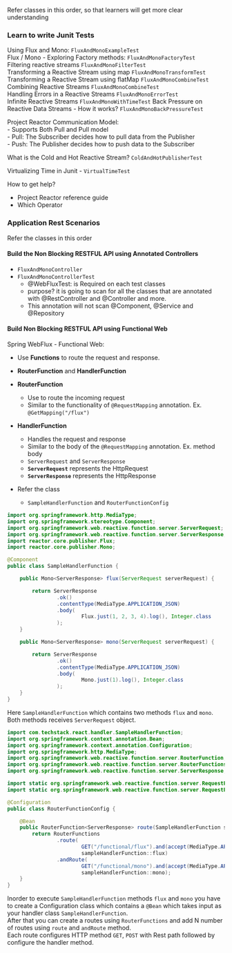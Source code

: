 Refer classes in this order, so that learners will get more clear understanding

### Learn to write Junit Tests
Using Flux and Mono: `FluxAndMonoExampleTest`  
Flux / Mono - Exploring Factory methods: `FluxAndMonoFactoryTest`  
Filtering reactive streams `FluxAndMonoFilterTest`  
Transforming a Reactive Stream using map `FluxAndMonoTransformTest`  
Transforming a Reactive Stream using flatMap `FluxAndMonoCombineTest`  
Combining Reactive Streams `FluxAndMonoCombineTest`  
Handling Errors in a Reactive Streams `FluxAndMonoErrorTest`  
Infinite Reactive Streams `FluxAndMonoWithTimeTest`
Back Pressure on Reactive Data Streams - How it works? `FluxAndMonoBackPressureTest`  

Project Reactor Communication Model:  
    - Supports Both Pull and Pull model  
    - Pull: The Subscriber decides how to pull data from the Publisher  
    - Push: The Publisher decides how to push data to the Subscriber  

What is the Cold and Hot Reactive Stream? `ColdAndHotPublisherTest`  

Virtualizing Time in Junit - `VirtualTimeTest`

How to get help?
- Project Reactor reference guide
- Which Operator

### Application Rest Scenarios

Refer the classes in this order

#### Build the Non Blocking RESTFUL API using Annotated Controllers

* `FluxAndMonoController`  
* `FluxAndMonoControllerTest`  
    - @WebFluxTest: is Required on each test classes
    - purpose? it is going to scan for all the classes that are annotated with @RestController and @Controller and more.
    - This annotation will not scan @Component, @Service and @Repository
    
#### Build Non Blocking RESTFUL API using Functional Web

Spring WebFlux - Functional Web:  
* Use **Functions** to route the request and response.  
* **RouterFunction** and **HandlerFunction**  
* **RouterFunction**  
    * Use to route the incoming request  
    * Similar to the functionality of `@RequestMapping` annotation. Ex. `@GetMapping("/flux")`  
* **HandlerFunction**  
    * Handles the request and response  
    * Similar to the body of the `@RequestMapping` annotation. Ex. method body  
    * `ServerRequest` and `ServerResponse`  
    * **`ServerRequest`** represents the HttpRequest  
    * **`ServerResponse`** represents the HttpResponse  
    
* Refer the class  
    * `SampleHandlerFunction` and `RouterFunctionConfig`

```java
import org.springframework.http.MediaType;
import org.springframework.stereotype.Component;
import org.springframework.web.reactive.function.server.ServerRequest;
import org.springframework.web.reactive.function.server.ServerResponse;
import reactor.core.publisher.Flux;
import reactor.core.publisher.Mono;

@Component
public class SampleHandlerFunction {

    public Mono<ServerResponse> flux(ServerRequest serverRequest) {

        return ServerResponse
                .ok()
                .contentType(MediaType.APPLICATION_JSON)
                .body(
                        Flux.just(1, 2, 3, 4).log(), Integer.class
                );
    }

    public Mono<ServerResponse> mono(ServerRequest serverRequest) {

        return ServerResponse
                .ok()
                .contentType(MediaType.APPLICATION_JSON)
                .body(
                        Mono.just(1).log(), Integer.class
                );
    }
}
```

Here `SampleHandlerFunction` which contains two methods `flux` and `mono`. Both methods receives `ServerRequest` object.

```java
import com.techstack.react.handler.SampleHandlerFunction;
import org.springframework.context.annotation.Bean;
import org.springframework.context.annotation.Configuration;
import org.springframework.http.MediaType;
import org.springframework.web.reactive.function.server.RouterFunction;
import org.springframework.web.reactive.function.server.RouterFunctions;
import org.springframework.web.reactive.function.server.ServerResponse;

import static org.springframework.web.reactive.function.server.RequestPredicates.GET;
import static org.springframework.web.reactive.function.server.RequestPredicates.accept;

@Configuration
public class RouterFunctionConfig {

    @Bean
    public RouterFunction<ServerResponse> route(SampleHandlerFunction sampleHandlerFunction) {
        return RouterFunctions
                .route(
                        GET("/functional/flux").and(accept(MediaType.APPLICATION_JSON)),
                        sampleHandlerFunction::flux)
                .andRoute(
                        GET("/functional/mono").and(accept(MediaType.APPLICATION_JSON)),
                        sampleHandlerFunction::mono);
    }
}
```

Inorder to execute `SampleHandlerFunction` methods `flux` and `mono` you have to create a Configuration class which contains a 
`@Bean` which takes input as your handler class `SampleHandlerFunction`.  
After that you can create a routes using `RouterFunctions` and add N number of routes using `route` and `andRoute` method.  
Each route configures HTTP method `GET`, `POST` with Rest path followed by configure the handler method.


